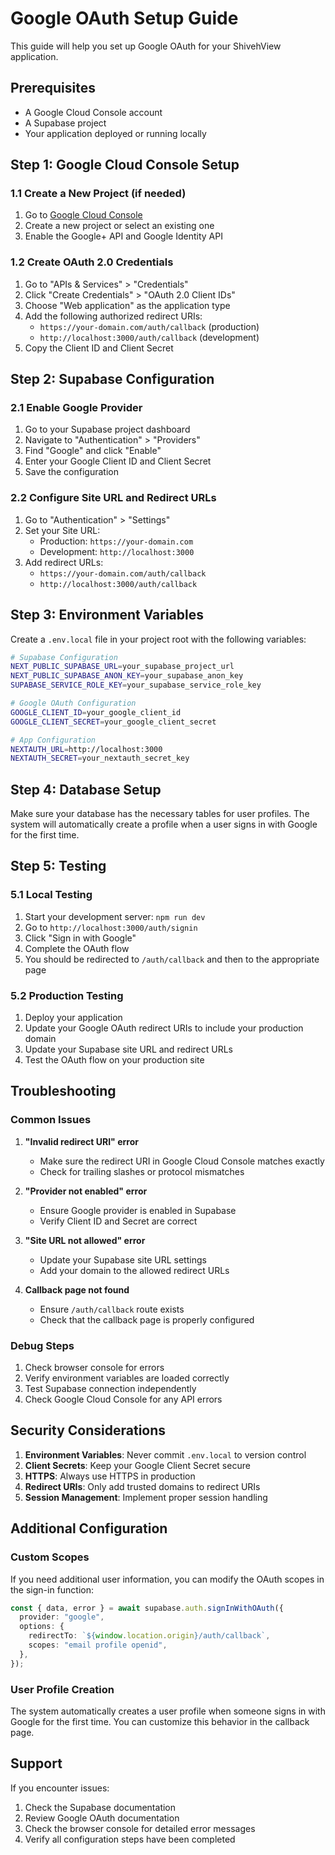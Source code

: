 # Google OAuth Setup Guide

This guide will help you set up Google OAuth for your ShivehView application.

## Prerequisites

- A Google Cloud Console account
- A Supabase project
- Your application deployed or running locally

## Step 1: Google Cloud Console Setup

### 1.1 Create a New Project (if needed)

1. Go to [Google Cloud Console](https://console.cloud.google.com/)
2. Create a new project or select an existing one
3. Enable the Google+ API and Google Identity API

### 1.2 Create OAuth 2.0 Credentials

1. Go to "APIs & Services" > "Credentials"
2. Click "Create Credentials" > "OAuth 2.0 Client IDs"
3. Choose "Web application" as the application type
4. Add the following authorized redirect URIs:
   - `https://your-domain.com/auth/callback` (production)
   - `http://localhost:3000/auth/callback` (development)
5. Copy the Client ID and Client Secret

## Step 2: Supabase Configuration

### 2.1 Enable Google Provider

1. Go to your Supabase project dashboard
2. Navigate to "Authentication" > "Providers"
3. Find "Google" and click "Enable"
4. Enter your Google Client ID and Client Secret
5. Save the configuration

### 2.2 Configure Site URL and Redirect URLs

1. Go to "Authentication" > "Settings"
2. Set your Site URL:
   - Production: `https://your-domain.com`
   - Development: `http://localhost:3000`
3. Add redirect URLs:
   - `https://your-domain.com/auth/callback`
   - `http://localhost:3000/auth/callback`

## Step 3: Environment Variables

Create a `.env.local` file in your project root with the following variables:

```bash
# Supabase Configuration
NEXT_PUBLIC_SUPABASE_URL=your_supabase_project_url
NEXT_PUBLIC_SUPABASE_ANON_KEY=your_supabase_anon_key
SUPABASE_SERVICE_ROLE_KEY=your_supabase_service_role_key

# Google OAuth Configuration
GOOGLE_CLIENT_ID=your_google_client_id
GOOGLE_CLIENT_SECRET=your_google_client_secret

# App Configuration
NEXTAUTH_URL=http://localhost:3000
NEXTAUTH_SECRET=your_nextauth_secret_key
```

## Step 4: Database Setup

Make sure your database has the necessary tables for user profiles. The system will automatically create a profile when a user signs in with Google for the first time.

## Step 5: Testing

### 5.1 Local Testing

1. Start your development server: `npm run dev`
2. Go to `http://localhost:3000/auth/signin`
3. Click "Sign in with Google"
4. Complete the OAuth flow
5. You should be redirected to `/auth/callback` and then to the appropriate page

### 5.2 Production Testing

1. Deploy your application
2. Update your Google OAuth redirect URIs to include your production domain
3. Update your Supabase site URL and redirect URLs
4. Test the OAuth flow on your production site

## Troubleshooting

### Common Issues

1. **"Invalid redirect URI" error**

   - Make sure the redirect URI in Google Cloud Console matches exactly
   - Check for trailing slashes or protocol mismatches

2. **"Provider not enabled" error**

   - Ensure Google provider is enabled in Supabase
   - Verify Client ID and Secret are correct

3. **"Site URL not allowed" error**

   - Update your Supabase site URL settings
   - Add your domain to the allowed redirect URLs

4. **Callback page not found**
   - Ensure `/auth/callback` route exists
   - Check that the callback page is properly configured

### Debug Steps

1. Check browser console for errors
2. Verify environment variables are loaded correctly
3. Test Supabase connection independently
4. Check Google Cloud Console for any API errors

## Security Considerations

1. **Environment Variables**: Never commit `.env.local` to version control
2. **Client Secrets**: Keep your Google Client Secret secure
3. **HTTPS**: Always use HTTPS in production
4. **Redirect URIs**: Only add trusted domains to redirect URIs
5. **Session Management**: Implement proper session handling

## Additional Configuration

### Custom Scopes

If you need additional user information, you can modify the OAuth scopes in the sign-in function:

```typescript
const { data, error } = await supabase.auth.signInWithOAuth({
  provider: "google",
  options: {
    redirectTo: `${window.location.origin}/auth/callback`,
    scopes: "email profile openid",
  },
});
```

### User Profile Creation

The system automatically creates a user profile when someone signs in with Google for the first time. You can customize this behavior in the callback page.

## Support

If you encounter issues:

1. Check the Supabase documentation
2. Review Google OAuth documentation
3. Check the browser console for detailed error messages
4. Verify all configuration steps have been completed

